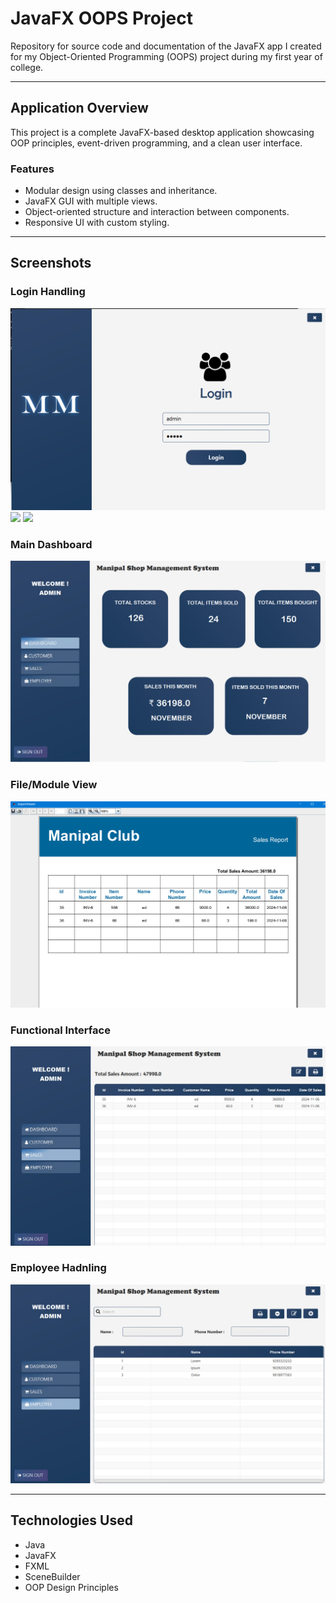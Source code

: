 # JavaFX OOPS Project

Repository for source code and documentation of the JavaFX app I created for my Object-Oriented Programming (OOPS) project during my first year of college.

---

## Application Overview

This project is a complete JavaFX-based desktop application showcasing OOP principles, event-driven programming, and a clean user interface.

### Features

- Modular design using classes and inheritance.
- JavaFX GUI with multiple views.
- Object-oriented structure and interaction between components.
- Responsive UI with custom styling.

---

## Screenshots

### Login Handling
![](images/6.png)
![](images/3.png)
![](images/2.png)

### Main Dashboard
![Main Dashboard](images/4.png)

### File/Module View
![Bills Generation](images/8.png)

### Functional Interface
![](images/1.png)

### Employee Hadnling
![](images/9.png)

---

##  Technologies Used

- Java
- JavaFX
- FXML
- SceneBuilder
- OOP Design Principles

